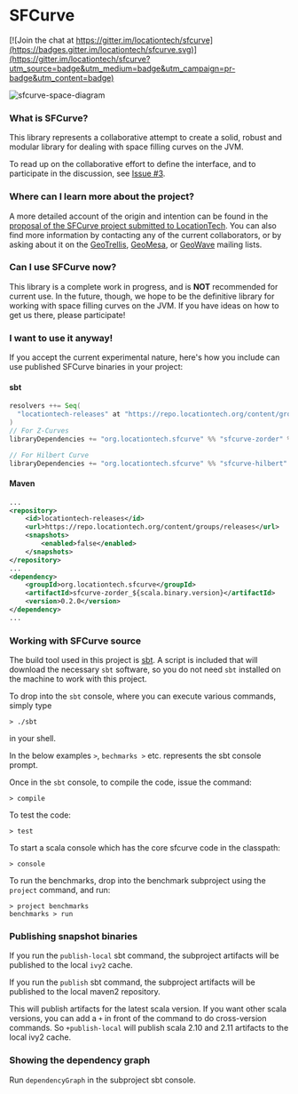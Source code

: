 SFCurve
=====

[![Join the chat at https://gitter.im/locationtech/sfcurve](https://badges.gitter.im/locationtech/sfcurve.svg)](https://gitter.im/locationtech/sfcurve?utm_source=badge&utm_medium=badge&utm_campaign=pr-badge&utm_content=badge)

![sfcurve-space-diagram](https://cloud.githubusercontent.com/assets/2320142/6543539/449db6e2-c4ed-11e4-865a-584e056b5469.png)

### What is SFCurve?

This library represents a collaborative attempt to create a solid, robust and modular library for dealing with space filling curves on the JVM.

To read up on the collaborative effort to define the interface, and to participate in the discussion, see [Issue #3](https://github.com/geotrellis/curve/issues/3).

### Where can I learn more about the project?

A more detailed account of the origin and intention can be found in the [proposal of the SFCurve project submitted to LocationTech](http://www.locationtech.org/proposals/sfcurve). You can also find more information by contacting any of the current collaborators, or by asking about it on the [GeoTrellis](https://github.com/geotrellis/geotrellis), [GeoMesa](https://github.com/locationtech/geomesa), or [GeoWave](https://github.com/ngageoint/geowave) mailing lists.

### Can I use SFCurve now?

This library is a complete work in progress, and is __NOT__ recommended for current use. In the future, though, we hope to be the definitive library for working with space filling curves on the JVM. If you have ideas on how to get us there, please participate!

### I want to use it anyway!

If you accept the current experimental nature, here's how you include can use published SFCurve binaries in your project:

#### sbt

```scala
resolvers ++= Seq(
  "locationtech-releases" at "https://repo.locationtech.org/content/groups/releases"
)
// For Z-Curves
libraryDependencies += "org.locationtech.sfcurve" %% "sfcurve-zorder" % "<version>"

// For Hilbert Curve
libraryDependencies += "org.locationtech.sfcurve" %% "sfcurve-hilbert" % "<version>"
```

#### Maven

```xml
...
<repository>
    <id>locationtech-releases</id>
    <url>https://repo.locationtech.org/content/groups/releases</url>
    <snapshots>
        <enabled>false</enabled>
    </snapshots>
</repository>
...
<dependency>
    <groupId>org.locationtech.sfcurve</groupId>
    <artifactId>sfcurve-zorder_${scala.binary.version}</artifactId>
    <version>0.2.0</version>
</dependency>
...
```

### Working with SFCurve source

The build tool used in this project is [sbt](http://www.scala-sbt.org/). A script is included that will download the necessary `sbt` software, so you do not need `sbt` installed on the machine to work with this project.

To drop into the `sbt` console, where you can execute various commands, simply type

```
> ./sbt
```

in your shell.

In the below examples `>`, `bechmarks >` etc. represents the sbt console prompt.

Once in the `sbt` console, to compile the code, issue the command:

```
> compile
```

To test the code:

```
> test
```

To start a scala console which has the core sfcurve code in the classpath:

```
> console
```

To run the benchmarks, drop into the benchmark subproject using the `project` command, and run:

```
> project benchmarks
benchmarks > run
```

### Publishing snapshot binaries

If you run the `publish-local` sbt command, the subproject artifacts will be published to the local `ivy2` cache.

If you run the `publish` sbt command, the subproject artifacts will be published to the local maven2 repository.

This will publish artifacts for the latest scala version. If you want other scala versions, you can add a `+` in front of the command to do cross-version commands. So `+publish-local` will publish scala 2.10 and 2.11 artifacts to the local ivy2 cache.

### Showing the dependency graph

Run `dependencyGraph` in the subproject sbt console.
